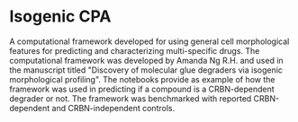# Isogenic CPA
A computational framework developed for using general cell morphological features for predicting and characterizing multi-specific drugs. The computational framework was developed by Amanda Ng R.H. and used in the manuscript titled "Discovery of molecular glue degraders via isogenic morphological profiling". The notebooks provide as example of how the framework was used in predicting if a compound is a CRBN-dependent degrader or not. The framework was benchmarked with reported CRBN-dependent and CRBN-independent controls.
